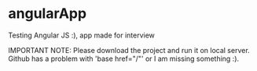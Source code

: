 # angularApp
Testing Angular JS :), app made for interview

IMPORTANT NOTE: Please download the project and run it on local server. Github has a problem with 'base href="/"' or I am missing something :).
